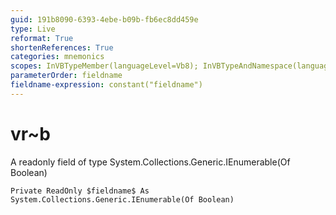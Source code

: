 ```yaml
---
guid: 191b8090-6393-4ebe-b09b-fb6ec8dd459e
type: Live
reformat: True
shortenReferences: True
categories: mnemonics
scopes: InVBTypeMember(languageLevel=Vb8); InVBTypeAndNamespace(languageLevel=Vb8)
parameterOrder: fieldname
fieldname-expression: constant("fieldname")
---
```


# vr~b

A readonly field of type System.Collections.Generic.IEnumerable(Of Boolean)

```
Private ReadOnly $fieldname$ As System.Collections.Generic.IEnumerable(Of Boolean)
```
